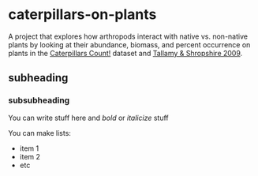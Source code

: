 # caterpillars-on-plants

A project that explores how arthropods interact with native vs. non-native plants by looking at their abundance, biomass, and percent occurrence on plants in the [Caterpillars Count!](https://github.com/hurlbertlab/caterpillars-count-data) dataset and [Tallamy & Shropshire 2009](https://conbio.onlinelibrary.wiley.com/doi/full/10.1111/j.1523-1739.2009.01202.x).

## subheading

### subsubheading

You can write stuff here and *bold* or _italicize_ stuff

You can make lists:
* item 1 
* item 2 
* etc

